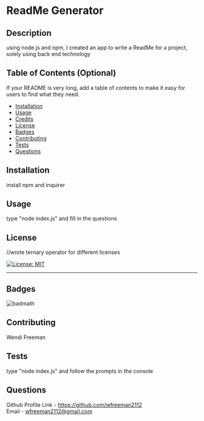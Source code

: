 # ReadMe Generator

 ## Description 
 using node.js and npm, I created an app to write a ReadMe for a project, solely using back end technology

 
 ## Table of Contents (Optional)
 
 If your README is very long, add a table of contents to make it easy for users to find what they need.
 
 * [Installation](#installation)
 * [Usage](#usage)
 * [Credits](#credits)
 * [License](#license)
 * [Badges](#badges)
 * [Contributing](#contributing)
 * [Tests](#tests)
 * [Questions](#questions)
 
 ## Installation
 install npm and inquirer

 
 
 ## Usage 
 
type "node index.js" and fill in the questions
 
 ## License
 
 //wrote ternary operator for different licenses
 
 [![License: MIT](https://img.shields.io/badge/License-MIT-yellow.svg)](https://opensource.org/licenses/MIT)

 
 ---
 

 
 ## Badges
 
 ![badmath](https://img.shields.io/github/languages/top/nielsenjared/badmath)
  
 ## Contributing
 Wendi Freeman

 ## Tests
 
type "node index.js" and follow the prompts in the console
 
 ## Questions

 Github Profile Link - https://github.com/wfreeman2112  <br>
 Email - wfreeman2112@gmail.com

  